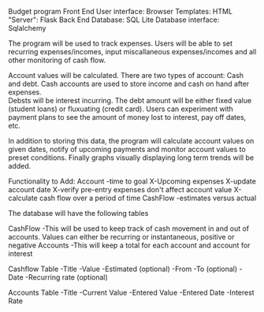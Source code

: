 Budget program
Front End
User interface: Browser
Templates: HTML
"Server": Flask
Back End
Database: SQL Lite
Database interface: Sqlalchemy

The program will be used to track expenses.  Users will be able to 
set recurring expenses/incomes, input miscallaneous expenses/incomes and
all other monitoring of cash flow.

Account values will be calculated.  There are two types of account: Cash and debt.  Cash accounts
are used to store income and cash on hand after expenses.  
Debsts will be interest incurring.  The debt amount will be either fixed value (student loans) or 
fluxuating (credit card).  Users can experiment with payment plans to see the amount of money lost to interest,
pay off dates, etc.

In addition to storing this data, the program will calculate account values on given dates, notify of upcoming payments and 
monitor account values to preset conditions.  Finally graphs visually displaying long term trends will be added.


Functionality to Add:
	Account
	-time to goal
	X-Upcoming expenses
	X-update account date
	X-verify pre-entry expenses don't affect account value
	X-calculate cash flow over a period of time
	CashFlow
	-estimates versus actual
	


The database will have the following tables

CashFlow
	-This will be used to keep track of cash movement in and out of accounts.  Values can either be recurring or instantaneous, positive or negative
Accounts
	-This will keep a total for each account and account for interest

Cashflow Table
-Title
-Value
-Estimated (optional)
-From 
-To (optional)
-Date
-Recurring rate (optional)

Accounts Table
-Title
-Current Value
-Entered Value
-Entered Date
-Interest Rate